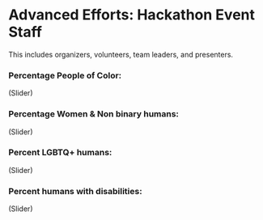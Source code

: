 # Advanced Efforts: Hackathon Event Staff
This includes organizers, volunteers, team leaders, and presenters.

### Percentage People of Color:
(Slider)

### Percentage Women & Non binary humans:
(Slider)

### Percent LGBTQ+ humans:
(Slider)

### Percent humans with disabilities:
(Slider)